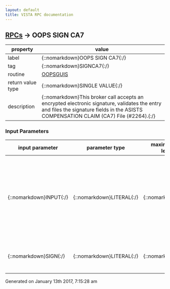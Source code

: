 ```yaml
---
layout: default
title: VISTA RPC documentation
---
```




## [RPCs](TableOfContent.md) &#8594; OOPS SIGN CA7 

 property | value 
--- | --- 
 label | {::nomarkdown}OOPS SIGN CA7{:/}
 tag | {::nomarkdown}SIGNCA7{:/}
 routine | [OOPSGUIS](http://code.osehra.org/dox/Routine_OOPSGUIS_source.html)
 return value type | {::nomarkdown}SINGLE VALUE{:/}
 description | {::nomarkdown}This broker call accepts an encrypted electronic signature, validates the entry and files the signature fields in the ASISTS COMPENSATION CLAIM (CA7) File (#2264).{:/}

### Input Parameters

| input parameter | parameter type | maximum data length | required | description | 
| --- | --- | --- | --- | --- | 
| {::nomarkdown}INPUT{:/} | {::nomarkdown}LITERAL{:/} | {::nomarkdown}30{:/} | {::nomarkdown}true{:/} | {::nomarkdown}This parameter contains the file number, field number and internal recordnumber for verifying and filing the electronic signature.  The expected formatis:  FILE^FIELD^IEN.  An Example being 2264^84^5.{:/} | 
| {::nomarkdown}SIGN{:/} | {::nomarkdown}LITERAL{:/} | {::nomarkdown}30{:/} | {::nomarkdown}true{:/} | {::nomarkdown}This parameter contains the encrypted electronic signature code.{:/} | 




 Generated on January 13th 2017, 7:15:28 am